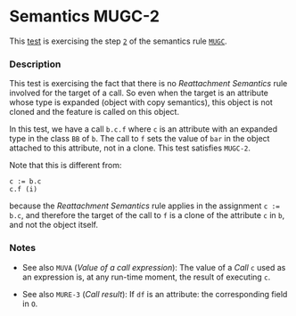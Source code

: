 # Semantics MUGC-2

This [test](.) is exercising the step [`2`](../Readme.md) of the semantics rule [`MUGC`](../../mugc/Readme.md).

### Description

This test is exercising the fact that there is no *Reattachment Semantics* rule involved for the target of a call. So even when the target is an attribute whose type is expanded (object with copy semantics), this object is not cloned and the feature is called on this object.

In this test, we have a call `b.c.f` where `c` is an attribute with an expanded type in the class `BB` of `b`. The call to `f` sets the value of `bar` in the object attached to this attribute, not in a clone. This test satisfies `MUGC-2`.

Note that this is different from:

```
c := b.c
c.f (i)
```

because the *Reattachment Semantics* rule applies in the assignment `c := b.c`, and therefore the target of the call to `f` is a clone of the attribute `c` in `b`, and not the object itself.

### Notes

* See also `MUVA` (*Value of a call expression*): The value of a *Call* `c` used as an expression is, at any run-time moment, the result of executing `c`.

* See also `MURE-3` (*Call result*): If `df` is an attribute: the corresponding field in `O`.
